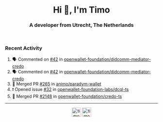 <h1 align="center">Hi 👋, I'm Timo</h1>
<h3 align="center">A developer from Utrecht, The Netherlands</h3>
<br/>
<!-- https://github.com/rahuldkjain/github-profile-readme-generator --!>

<!--  <p align="left"><img src="https://github-readme-stats.vercel.app/api?username=timoglastra&show_icons=true&count_private=true&" alt="timoglastra" /></p> --!>

<!--
Github language stats
<p align="left"><img src="https://github-readme-stats.vercel.app/api/top-langs/?username=timoglastra&layout=compact" alt="timoglastra" /><p>
-->

<!-- Codestats language stats -->
<!-- <p align="left"><img src="https://codestats-readme.vercel.app/api/top-langs/?username=timoglastra&layout=compact&language_count=12" alt="timoglastra" /><p>    --!>
  
<h3>Recent Activity</h3>

<!--START_SECTION:activity-->
1. 🗣 Commented on [#42](https://github.com/openwallet-foundation/didcomm-mediator-credo/issues/42#issuecomment-2606675223) in [openwallet-foundation/didcomm-mediator-credo](https://github.com/openwallet-foundation/didcomm-mediator-credo)
2. 🗣 Commented on [#42](https://github.com/openwallet-foundation/didcomm-mediator-credo/issues/42#issuecomment-2606670355) in [openwallet-foundation/didcomm-mediator-credo](https://github.com/openwallet-foundation/didcomm-mediator-credo)
3. 🎉 Merged PR [#265](https://github.com/animo/paradym-wallet/pull/265) in [animo/paradym-wallet](https://github.com/animo/paradym-wallet)
4. ❗ Opened issue [#32](https://github.com/openwallet-foundation-labs/dcql-ts/issues/32) in [openwallet-foundation-labs/dcql-ts](https://github.com/openwallet-foundation-labs/dcql-ts)
5. 🎉 Merged PR [#2148](https://github.com/openwallet-foundation/credo-ts/pull/2148) in [openwallet-foundation/credo-ts](https://github.com/openwallet-foundation/credo-ts)
<!--END_SECTION:activity-->

---

<p align="center">
<a href="https://twitter.com/timoglastra" target="blank"><img align="center" src="https://cdn.jsdelivr.net/npm/simple-icons@3.0.1/icons/twitter.svg" alt="timoglastra" height="30" width="30" /></a>
<a href="https://linkedin.com/in/timoglastra" target="blank"><img align="center" src="https://cdn.jsdelivr.net/npm/simple-icons@3.0.1/icons/linkedin.svg" alt="timoglastra" height="30" width="30" /></a>
</p>



